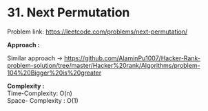 # 31. Next Permutation

Problem link: https://leetcode.com/problems/next-permutation/

**Approach :**<br>

Similar approach -> https://github.com/AlaminPu1007/Hacker-Rank-problem-solution/tree/master/Hacker%20rank/Algorithms/problem-104%20Bigger%20is%20greater

**Complexity :**<br>
Time-Complexity: O(n)<br>
Space- Complexity : O(1)<br>
